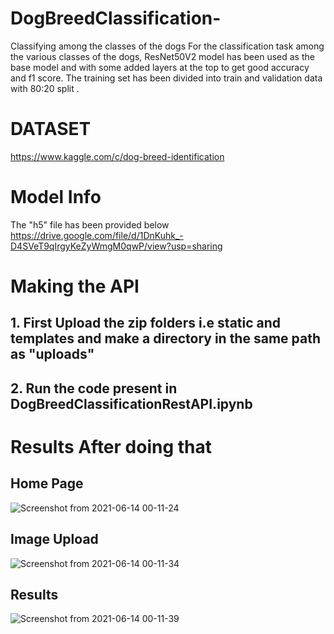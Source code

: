 # DogBreedClassification-
Classifying among the classes of the dogs
For the classification task among the various classes of the dogs, ResNet50V2 model has been used as the base model and with some added layers at the top to get good accuracy and f1 score. The training set has been divided into train and validation data with 80:20 split . 
# DATASET
https://www.kaggle.com/c/dog-breed-identification
# Model Info 
The "h5" file has been provided below
https://drive.google.com/file/d/1DnKuhk_-D4SVeT9qIrgyKeZyWmgM0qwP/view?usp=sharing
# Making the API

## 1. First Upload the zip folders i.e static and templates and make a directory in the same path as "uploads" 
## 2. Run the code present in DogBreedClassificationRestAPI.ipynb
# Results After doing that 
## Home Page
![Screenshot from 2021-06-14 00-11-24](https://user-images.githubusercontent.com/44440114/121818561-9405a480-cca5-11eb-847f-b06e8221934c.png)
## Image Upload
![Screenshot from 2021-06-14 00-11-34](https://user-images.githubusercontent.com/44440114/121818540-71738b80-cca5-11eb-8c68-bd5a53aa338a.png)
## Results
![Screenshot from 2021-06-14 00-11-39](https://user-images.githubusercontent.com/44440114/121818510-5143cc80-cca5-11eb-9e90-3c7330648488.png)
